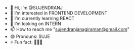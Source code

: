 - 👋 Hi, I’m @SUJENDRANJ
- 👀 I’m interested in FRONTEND DEVELOPMENT
- 🌱 I’m currently learning REACT
- 💞️ I’m looking on INTERN
- 📫 How to reach me "sujendranjanagiraman@gmail.com"
- 😄 Pronouns: SUJE
- ⚡ Fun fact: 🐼😶🤩

<!---
SUJENDRANJ/SUJENDRANJ is a ✨ special ✨ repository because its `README.md` (this file) appears on your GitHub profile.
You can click the Preview link to take a look at your changes.
--->
